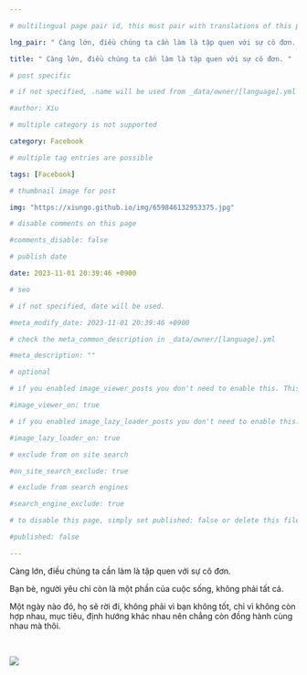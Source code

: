```yaml
---

# multilingual page pair id, this must pair with translations of this page. (This name must be unique)

lng_pair: " Càng lớn, điều chúng ta cần làm là tập quen với sự cô đơn. "

title: " Càng lớn, điều chúng ta cần làm là tập quen với sự cô đơn. "

# post specific

# if not specified, .name will be used from _data/owner/[language].yml

#author: Xíu

# multiple category is not supported

category: Facebook

# multiple tag entries are possible

tags: [Facebook]

# thumbnail image for post

img: "https://xiungo.github.io/img/659846132953375.jpg"

# disable comments on this page

#comments_disable: false

# publish date

date: 2023-11-01 20:39:46 +0900

# seo

# if not specified, date will be used.

#meta_modify_date: 2023-11-01 20:39:46 +0900

# check the meta_common_description in _data/owner/[language].yml

#meta_description: ""

# optional

# if you enabled image_viewer_posts you don't need to enable this. This is only if image_viewer_posts = false

#image_viewer_on: true

# if you enabled image_lazy_loader_posts you don't need to enable this. This is only if image_lazy_loader_posts = false

#image_lazy_loader_on: true

# exclude from on site search

#on_site_search_exclude: true

# exclude from search engines

#search_engine_exclude: true

# to disable this page, simply set published: false or delete this file

#published: false

---
```


Càng lớn, điều chúng ta cần làm là tập quen với sự cô đơn.

Bạn bè, người yêu chỉ còn là một phần của cuộc sống, không phải tất cả.

Một ngày nào đó, họ sẽ rời đi, không phải vì bạn không tốt, chỉ vì không còn hợp nhau, mục tiêu, định hướng khác nhau nên chẳng còn đồng hành cùng nhau mà thôi.



 

<!-- outline-end -->

<img src= "https://xiungo.github.io/img/659846132953375.jpg">